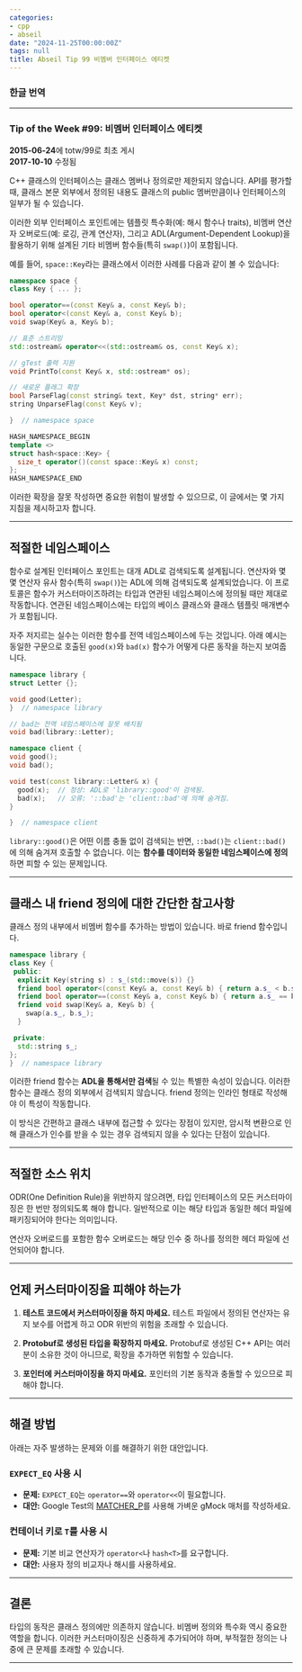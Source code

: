 ```yaml
---
categories:
- cpp
- abseil
date: "2024-11-25T00:00:00Z"
tags: null
title: Abseil Tip 99 비멤버 인터페이스 에티켓
---
```

### 한글 번역
---

### **Tip of the Week #99: 비멤버 인터페이스 에티켓**

**2015-06-24**에 totw/99로 최초 게시  
**2017-10-10** 수정됨  

C++ 클래스의 인터페이스는 클래스 멤버나 정의로만 제한되지 않습니다. API를 평가할 때, 클래스 본문 외부에서 정의된 내용도 클래스의 public 멤버만큼이나 인터페이스의 일부가 될 수 있습니다.

이러한 외부 인터페이스 포인트에는 템플릿 특수화(예: 해시 함수나 traits), 비멤버 연산자 오버로드(예: 로깅, 관계 연산자), 그리고 ADL(Argument-Dependent Lookup)을 활용하기 위해 설계된 기타 비멤버 함수들(특히 `swap()`)이 포함됩니다.

예를 들어, `space::Key`라는 클래스에서 이러한 사례를 다음과 같이 볼 수 있습니다:

```cpp
namespace space {
class Key { ... };

bool operator==(const Key& a, const Key& b);
bool operator<(const Key& a, const Key& b);
void swap(Key& a, Key& b);

// 표준 스트리밍
std::ostream& operator<<(std::ostream& os, const Key& x);

// gTest 출력 지원
void PrintTo(const Key& x, std::ostream* os);

// 새로운 플래그 확장
bool ParseFlag(const string& text, Key* dst, string* err);
string UnparseFlag(const Key& v);

}  // namespace space

HASH_NAMESPACE_BEGIN
template <>
struct hash<space::Key> {
  size_t operator()(const space::Key& x) const;
};
HASH_NAMESPACE_END
```

이러한 확장을 잘못 작성하면 중요한 위험이 발생할 수 있으므로, 이 글에서는 몇 가지 지침을 제시하고자 합니다.

---

## **적절한 네임스페이스**

함수로 설계된 인터페이스 포인트는 대개 ADL로 검색되도록 설계됩니다. 연산자와 몇몇 연산자 유사 함수(특히 `swap()`)는 ADL에 의해 검색되도록 설계되었습니다. 이 프로토콜은 함수가 커스터마이즈하려는 타입과 연관된 네임스페이스에 정의될 때만 제대로 작동합니다. 연관된 네임스페이스에는 타입의 베이스 클래스와 클래스 템플릿 매개변수가 포함됩니다. 

자주 저지르는 실수는 이러한 함수를 전역 네임스페이스에 두는 것입니다. 아래 예시는 동일한 구문으로 호출된 `good(x)`와 `bad(x)` 함수가 어떻게 다른 동작을 하는지 보여줍니다.

```cpp
namespace library {
struct Letter {};

void good(Letter);
}  // namespace library

// bad는 전역 네임스페이스에 잘못 배치됨
void bad(library::Letter);

namespace client {
void good();
void bad();

void test(const library::Letter& x) {
  good(x);  // 정상: ADL로 'library::good'이 검색됨.
  bad(x);   // 오류: '::bad'는 'client::bad'에 의해 숨겨짐.
}

}  // namespace client
```

`library::good()`은 어떤 이름 충돌 없이 검색되는 반면, `::bad()`는 `client::bad()`에 의해 숨겨져 호출할 수 없습니다. 이는 **함수를 데이터와 동일한 네임스페이스에 정의**하면 피할 수 있는 문제입니다.

---

## **클래스 내 friend 정의에 대한 간단한 참고사항**

클래스 정의 내부에서 비멤버 함수를 추가하는 방법이 있습니다. 바로 friend 함수입니다.

```cpp
namespace library {
class Key {
 public:
  explicit Key(string s) : s_(std::move(s)) {}
  friend bool operator<(const Key& a, const Key& b) { return a.s_ < b.s_; }
  friend bool operator==(const Key& a, const Key& b) { return a.s_ == b.s_; }
  friend void swap(Key& a, Key& b) {
    swap(a.s_, b.s_);
  }

 private:
  std::string s_;
};
}  // namespace library
```

이러한 friend 함수는 **ADL을 통해서만 검색**될 수 있는 특별한 속성이 있습니다. 이러한 함수는 클래스 정의 외부에서 검색되지 않습니다. friend 정의는 인라인 형태로 작성해야 이 특성이 작동합니다.

이 방식은 간편하고 클래스 내부에 접근할 수 있다는 장점이 있지만, 암시적 변환으로 인해 클래스가 인수를 받을 수 있는 경우 검색되지 않을 수 있다는 단점이 있습니다.

---

## **적절한 소스 위치**

ODR(One Definition Rule)을 위반하지 않으려면, 타입 인터페이스의 모든 커스터마이징은 한 번만 정의되도록 해야 합니다. 일반적으로 이는 해당 타입과 동일한 헤더 파일에 패키징되어야 한다는 의미입니다. 

연산자 오버로드를 포함한 함수 오버로드는 해당 인수 중 하나를 정의한 헤더 파일에 선언되어야 합니다.

---

## **언제 커스터마이징을 피해야 하는가**

1. **테스트 코드에서 커스터마이징을 하지 마세요.**
   테스트 파일에서 정의된 연산자는 유지 보수를 어렵게 하고 ODR 위반의 위험을 초래할 수 있습니다.

2. **Protobuf로 생성된 타입을 확장하지 마세요.**
   Protobuf로 생성된 C++ API는 여러분이 소유한 것이 아니므로, 확장을 추가하면 위험할 수 있습니다.

3. **포인터에 커스터마이징을 하지 마세요.**
   포인터의 기본 동작과 충돌할 수 있으므로 피해야 합니다.

---

## **해결 방법**

아래는 자주 발생하는 문제와 이를 해결하기 위한 대안입니다.

### **`EXPECT_EQ` 사용 시**

- **문제:** `EXPECT_EQ`는 `operator==`와 `operator<<`이 필요합니다.
- **대안:** Google Test의 [MATCHER_P](https://google.github.io/googletest/gmock_cook_book.html#writing-new-parameterized-matchers-quickly)를 사용해 가벼운 gMock 매처를 작성하세요.

### **컨테이너 키로 `T`를 사용 시**

- **문제:** 기본 비교 연산자가 `operator<`나 `hash<T>`를 요구합니다.
- **대안:** 사용자 정의 비교자나 해시를 사용하세요.

---

## **결론**

타입의 동작은 클래스 정의에만 의존하지 않습니다. 비멤버 정의와 특수화 역시 중요한 역할을 합니다. 이러한 커스터마이징은 신중하게 추가되어야 하며, 부적절한 정의는 나중에 큰 문제를 초래할 수 있습니다. 

---